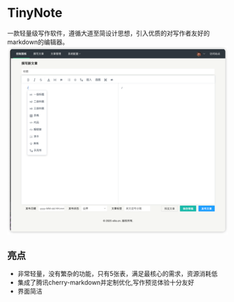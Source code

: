 # TinyNote 
一款轻量级写作软件，遵循大道至简设计思想，引入优质的对写作者友好的markdown的编辑器。
![write.png](docs/screenshot/write.png)

## 亮点
- 非常轻量，没有繁杂的功能，只有5张表，满足最核心的需求，资源消耗低
- 集成了腾讯cherry-markdown并定制优化,写作预览体验十分友好
- 界面简洁
